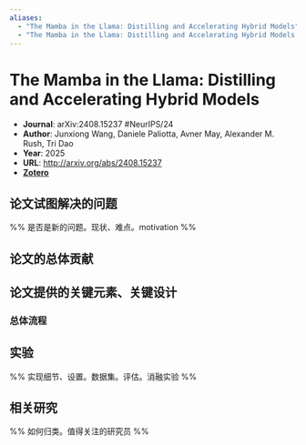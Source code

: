```yaml
---
aliases:
  - "The Mamba in the Llama: Distilling and Accelerating Hybrid Models"
  - "The Mamba in the Llama: Distilling and Accelerating Hybrid Models, 2025"
---
```

# The Mamba in the Llama: Distilling and Accelerating Hybrid Models

- **Journal**: arXiv:2408.15237 #NeurIPS/24 
- **Author**: Junxiong Wang, Daniele Paliotta, Avner May, Alexander M. Rush, Tri Dao
- **Year**: 2025
- **URL**: http://arxiv.org/abs/2408.15237
- [**Zotero**](zotero://select/items/@2025MambaLlamaDistillingWang)

## 论文试图解决的问题

%% 是否是新的问题。现状、难点。motivation %%

## 论文的总体贡献

## 论文提供的关键元素、关键设计

### 总体流程

## 实验

%% 实现细节、设置。数据集。评估。消融实验 %%

## 相关研究

%% 如何归类。值得关注的研究员 %%
